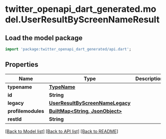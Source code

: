# twitter_openapi_dart_generated.model.UserResultByScreenNameResult

## Load the model package
```dart
import 'package:twitter_openapi_dart_generated/api.dart';
```

## Properties
Name | Type | Description | Notes
------------ | ------------- | ------------- | -------------
**typename** | [**TypeName**](TypeName.md) |  | 
**id** | **String** |  | 
**legacy** | [**UserResultByScreenNameLegacy**](UserResultByScreenNameLegacy.md) |  | 
**profilemodules** | [**BuiltMap&lt;String, JsonObject&gt;**](JsonObject.md) |  | 
**restId** | **String** |  | 

[[Back to Model list]](../README.md#documentation-for-models) [[Back to API list]](../README.md#documentation-for-api-endpoints) [[Back to README]](../README.md)


